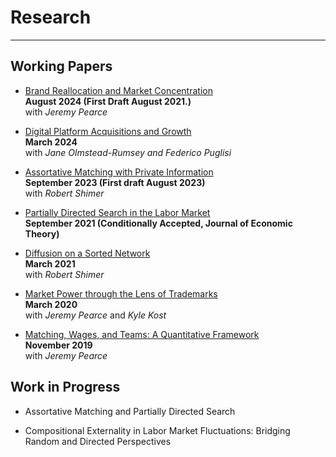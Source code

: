 # Research
---

## Working Papers

* [Brand Reallocation and Market Concentration](files/PW_BrandReallocation_080224.pdf) <br/>
**August 2024 (First Draft August 2021.)**<br/>
with *Jeremy Pearce*

* [Digital Platform Acquisitions and Growth](files/dpag.pdf) <br/>
**March 2024**<br/>
with *Jane Olmstead-Rumsey and Federico Puglisi*

* [Assortative Matching with Private Information](files/two-sided-as-2023-09-13.pdf) <br/>
**September 2023 (First draft August 2023)**<br/>
with *Robert Shimer*

* [Partially Directed Search in the Labor Market](files/LW-PDS.pdf) <br/>
**September 2021 (Conditionally Accepted, Journal of Economic Theory)**

* [Diffusion on a Sorted Network](files/sorting_draft_mar.pdf)<br/>
**March 2021**<br/>
with *Robert Shimer* 

* [Market Power through the Lens of Trademarks](files/KPW_paper_032920.pdf)<br/>
**March 2020**<br/>
with *Jeremy Pearce* and *Kyle Kost*

* [Matching, Wages, and Teams: A Quantitative Framework](files/pearce_wu_optimal_teams_paper_111619.pdf)<br/>
**November 2019**<br/>
with *Jeremy Pearce* 



## Work in Progress

* Assortative Matching and Partially Directed Search 



* Compositional Externality in Labor Market Fluctuations: Bridging Random and Directed Perspectives 
